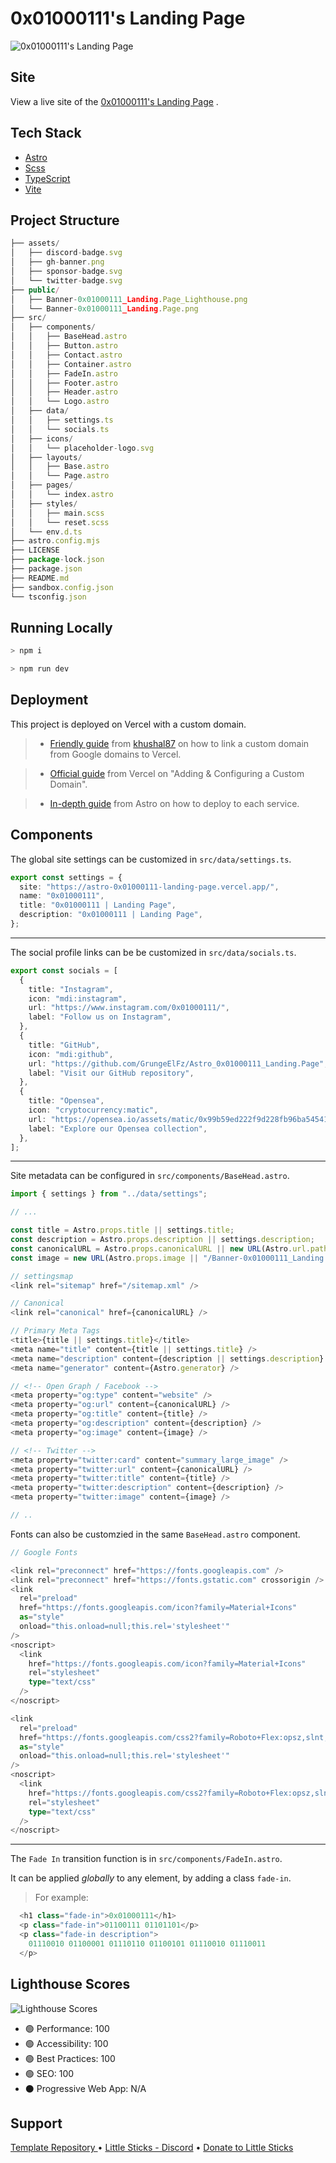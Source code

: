 # 0x01000111's Landing Page

![0x01000111's Landing Page](public/Banner-0x01000111_Landing.Page.png)

## Site

View a live site of the [0x01000111's Landing Page](http://www.0x01000111.io/) .

## Tech Stack

- [Astro](https://astro.build)
- [Scss](https://sass-lang.com/)
- [TypeScript](https://www.typescriptlang.org/)
- [Vite](https://vitejs.dev/guide/)

## Project Structure

```ts
├── assets/
│   ├── discord-badge.svg
│   ├── gh-banner.png
│   ├── sponsor-badge.svg
│   └── twitter-badge.svg
├── public/
│   ├── Banner-0x01000111_Landing.Page_Lighthouse.png
│   └── Banner-0x01000111_Landing.Page.png
├── src/
│   ├── components/
│   │   ├── BaseHead.astro
│   │   ├── Button.astro
│   │   ├── Contact.astro
│   │   ├── Container.astro
│   │   ├── FadeIn.astro
│   │   ├── Footer.astro
│   │   ├── Header.astro
│   │   └── Logo.astro
│   ├── data/
│   │   ├── settings.ts
│   │   └── socials.ts
│   ├── icons/
│   │   └── placeholder-logo.svg
│   ├── layouts/
│   │   ├── Base.astro
│   │   └── Page.astro
│   ├── pages/
│   │   └── index.astro
│   ├── styles/
│   │   ├── main.scss
│   │   └── reset.scss
│   └── env.d.ts
├── astro.config.mjs
├── LICENSE
├── package-lock.json
├── package.json
├── README.md
├── sandbox.config.json
└── tsconfig.json
```

## Running Locally

```bash
> npm i

> npm run dev
```

## Deployment

This project is deployed on Vercel with a custom domain.

> - [Friendly guide](https://gist.github.com/khushal87/81b7b74c4e5324b2ff29bbc51f059513) from [khushal87](https://gist.github.com/khushal87) on how to link a custom domain from Google domains to Vercel.

> - [Official guide](https://vercel.com/docs/concepts/projects/domains/add-a-domain) from Vercel on "Adding & Configuring a Custom Domain".

> - [In-depth guide](https://docs.astro.build/en/guides/deploy/) from Astro on how to deploy to each service.

## Components

The global site settings can be customized in `src/data/settings.ts`.

```ts
export const settings = {
  site: "https://astro-0x01000111-landing-page.vercel.app/",
  name: "0x01000111",
  title: "0x01000111 | Landing Page",
  description: "0x01000111 | Landing Page",
};
```

---

The social profile links can be be customized in `src/data/socials.ts`.

```ts
export const socials = [
  {
    title: "Instagram",
    icon: "mdi:instagram",
    url: "https://www.instagram.com/0x01000111/",
    label: "Follow us on Instagram",
  },
  {
    title: "GitHub",
    icon: "mdi:github",
    url: "https://github.com/GrungeElFz/Astro_0x01000111_Landing.Page",
    label: "Visit our GitHub repository",
  },
  {
    title: "Opensea",
    icon: "cryptocurrency:matic",
    url: "https://opensea.io/assets/matic/0x99b59ed222f9d228fb96ba54541731e8c6f1df64/1037/",
    label: "Explore our Opensea collection",
  },
];
```

---

Site metadata can be configured in `src/components/BaseHead.astro`.

```ts
import { settings } from "../data/settings";

// ...

const title = Astro.props.title || settings.title;
const description = Astro.props.description || settings.description;
const canonicalURL = Astro.props.canonicalURL || new URL(Astro.url.pathname, Astro.site);
const image = new URL(Astro.props.image || "/Banner-0x01000111_Landing.Page.png", Astro.site);

// settingsmap
<link rel="sitemap" href="/sitemap.xml" />

// Canonical
<link rel="canonical" href={canonicalURL} />

// Primary Meta Tags
<title>{title || settings.title}</title>
<meta name="title" content={title || settings.title} />
<meta name="description" content={description || settings.description} />
<meta name="generator" content={Astro.generator} />

// <!-- Open Graph / Facebook -->
<meta property="og:type" content="website" />
<meta property="og:url" content={canonicalURL} />
<meta property="og:title" content={title} />
<meta property="og:description" content={description} />
<meta property="og:image" content={image} />

// <!-- Twitter -->
<meta property="twitter:card" content="summary_large_image" />
<meta property="twitter:url" content={canonicalURL} />
<meta property="twitter:title" content={title} />
<meta property="twitter:description" content={description} />
<meta property="twitter:image" content={image} />

// ..
```

Fonts can also be customzied in the same `BaseHead.astro` component.

```ts
// Google Fonts

<link rel="preconnect" href="https://fonts.googleapis.com" />
<link rel="preconnect" href="https://fonts.gstatic.com" crossorigin />
<link
  rel="preload"
  href="https://fonts.googleapis.com/icon?family=Material+Icons"
  as="style"
  onload="this.onload=null;this.rel='stylesheet'"
/>
<noscript>
  <link
    href="https://fonts.googleapis.com/icon?family=Material+Icons"
    rel="stylesheet"
    type="text/css"
  />
</noscript>

<link
  rel="preload"
  href="https://fonts.googleapis.com/css2?family=Roboto+Flex:opsz,slnt,wdth,wght@8..144,-4,40,600;8..144,-4,59.1,600;8..144,-4,125,600&family=Open+Sans&display=swap"
  as="style"
  onload="this.onload=null;this.rel='stylesheet'"
/>
<noscript>
  <link
    href="https://fonts.googleapis.com/css2?family=Roboto+Flex:opsz,slnt,wdth,wght@8..144,-4,40,600;8..144,-4,59.1,600;8..144,-4,125,600&family=Open+Sans&display=swap"
    rel="stylesheet"
    type="text/css"
  />
</noscript>
```

---

The `Fade In` transition function is in `src/components/FadeIn.astro`.

It can be applied _globally_ to any element, by adding a class `fade-in`.

> For example:

```ts
  <h1 class="fade-in">0x01000111</h1>
  <p class="fade-in">01100111 01101101</p>
  <p class="fade-in description">
    01110010 01100001 01110110 01100101 01110010 01110011
  </p>
```

## Lighthouse Scores

![Lighthouse Scores](public/Banner-0x01000111_Landing.Page_Lighthouse.png)

- 🟢 Performance: 100
- 🟢 Accessibility: 100
- 🟢 Best Practices: 100
- 🟢 SEO: 100
- ⚫️ Progressive Web App: N/A

## Support

[Template Repository ](https://github.com/littlesticks/cannonball)
• [Little Sticks - Discord](https://littlesticks.dev/discord)
• [Donate to Little Sticks](https://littlesticks.lemonsqueezy.com/checkout/buy/ce15f246-6ffb-417d-b380-0745aeef69a9)
